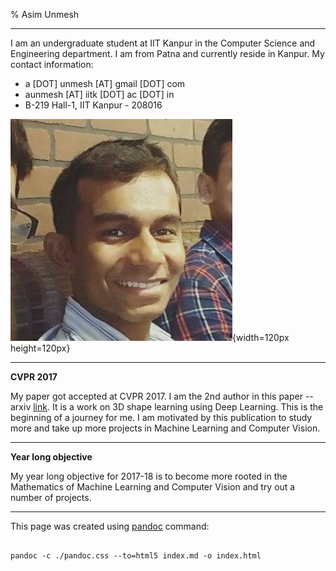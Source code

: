 % Asim Unmesh

---

I am an undergraduate student at IIT Kanpur in the Computer Science and 
Engineering department. I am from Patna and currently reside in
Kanpur. My contact information:

 * a [DOT] unmesh [AT] gmail [DOT] com
 * aunmesh [AT] iitk [DOT] ac [DOT] in
 * B-219 Hall-1, IIT Kanpur - 208016
 
![](asim.jpg){width=120px height=120px}

---

**CVPR 2017**

My paper got accepted at CVPR 2017. I am the 2nd author in this paper -- arxiv 
[link](https://arxiv.org/pdf/1703.04079.pdf). It is a work on 3D shape learning 
using Deep Learning. This is the beginning of a journey for me. 
I am motivated by this publication to study more and take up more 
projects in Machine Learning and Computer Vision.

---

**Year long objective**

My year long objective for 2017-18 is to become more rooted in the Mathematics 
of Machine Learning and Computer Vision and try out a number of projects.

---

This page was created using [pandoc](http://pandoc.org/) command:

~~~~

pandoc -c ./pandoc.css --to=html5 index.md -o index.html

~~~~
